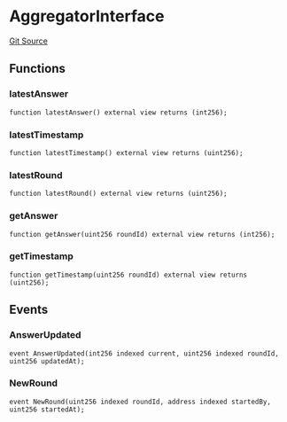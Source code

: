 # AggregatorInterface
[Git Source](https://github.com/solidant/unlimited-contracts/blob/06933827b140eb30ab8723aa85a9cdce2333525a/src/external/interfaces/chainlink/AggregatorInterface.sol)


## Functions
### latestAnswer


```solidity
function latestAnswer() external view returns (int256);
```

### latestTimestamp


```solidity
function latestTimestamp() external view returns (uint256);
```

### latestRound


```solidity
function latestRound() external view returns (uint256);
```

### getAnswer


```solidity
function getAnswer(uint256 roundId) external view returns (int256);
```

### getTimestamp


```solidity
function getTimestamp(uint256 roundId) external view returns (uint256);
```

## Events
### AnswerUpdated

```solidity
event AnswerUpdated(int256 indexed current, uint256 indexed roundId, uint256 updatedAt);
```

### NewRound

```solidity
event NewRound(uint256 indexed roundId, address indexed startedBy, uint256 startedAt);
```

